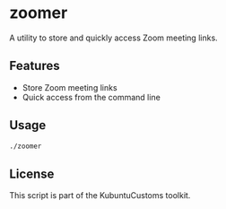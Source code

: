 # zoomer

A utility to store and quickly access Zoom meeting links.

## Features
- Store Zoom meeting links
- Quick access from the command line

## Usage
```bash
./zoomer
```

## License
This script is part of the KubuntuCustoms toolkit. 
